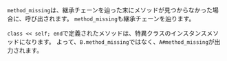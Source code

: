 `method_missing`は、継承チェーンを辿った末にメソッドが見つからなかった場合に、呼び出されます。
`method_missing`も継承チェーンを辿ります。

`class << self; end`で定義されたメソッドは、特異クラスのインスタンスメソッドになります。
よって、`B.method_missing`ではなく、`A#method_missing`が出力されます。
